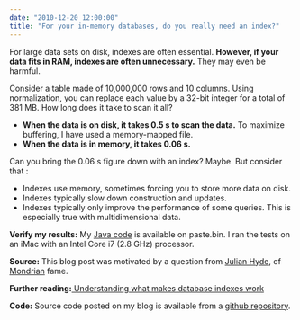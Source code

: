```yaml
---
date: "2010-12-20 12:00:00"
title: "For your in-memory databases, do you really need an index?"
---
```




For large data sets on disk, indexes are often essential. __However, if your data fits in RAM, indexes are often unnecessary.__ They may even be harmful.

Consider a table made of 10,000,000 rows and 10 columns. Using normalization, you can replace each value by a 32-bit integer for a total of 381 MB. How long does it take to scan it all?

- __When the data is on disk, it takes 0.5 s to scan the data.__ To maximize buffering, I have used a memory-mapped file.
- __When the data is in memory, it takes 0.06 s.__


Can you bring the 0.06 s figure down with an index? Maybe. But consider that :

- Indexes use memory, sometimes forcing you to store more data on disk.
- Indexes typically slow down construction and updates.
- Indexes typically only improve the performance of some queries. This is especially true with multidimensional data.


__Verify my results:__ My [Java code](http://pastebin.com/zadfzb4p) is available on paste.bin. I ran the tests on an iMac with an Intel Core i7 (2.8 GHz) processor.

__Source:__ This blog post was motivated by a question from [Julian Hyde](https://julianhyde.blogspot.com/), of [Mondrian](http://sourceforge.net/projects/mondrian/) fame.

__Further reading:__[ Understanding what makes database indexes work](/lemire/blog/2008/11/07/understanding-what-makes-database-indexes-really-work/)

__Code:__ Source code posted on my blog is available from a [github repository](https://github.com/lemire/Code-used-on-Daniel-Lemire-s-blog).


